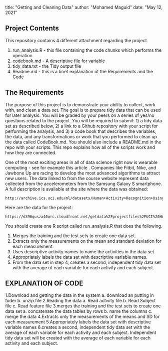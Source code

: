 
title: "Getting and Cleaning Data"
author: "Mohamed Maguid"
date: "May 12, 2021"


Project Contents
-------------------------

This repository contains 4 different attachment regarding the project
1. run_analysis.R - this file containing the code chunks which performs the operation
2. codebook.md - A descriptive file for variable
3. tidy_data.txt - the Tidy output file
4. Readme.md - this is a brief explanation of the Requirements and the Code


The Requirements
---------------------------

The purpose of this project is to demonstrate your ability to collect, work with, and clean a data set. The goal is to prepare tidy data that can be used for later analysis. You will be graded by your peers on a series of yes/no questions related to the project. You will be required to submit: 1) a tidy data set as described below, 2) a link to a Github repository with your script for performing the analysis, and 3) a code book that describes the variables, the data, and any transformations or work that you performed to clean up the data called CodeBook.md. You should also include a README.md in the repo with your scripts. This repo explains how all of the scripts work and how they are connected.

One of the most exciting areas in all of data science right now is wearable computing - see for example this article . Companies like Fitbit, Nike, and Jawbone Up are racing to develop the most advanced algorithms to attract new users. The data linked to from the course website represent data collected from the accelerometers from the Samsung Galaxy S smartphone. A full description is available at the site where the data was obtained:

    http://archive.ics.uci.edu/ml/datasets/Human+Activity+Recognition+Using+Smartphones 

Here are the data for the project:

    https://d396qusza40orc.cloudfront.net/getdata%2Fprojectfiles%2FUCI%20HAR%20Dataset.zip  

You should create one R script called run_analysis.R that does the following. 

1. Merges the training and the test sets to create one data set.
2. Extracts only the measurements on the mean and standard deviation for each measurement. 
3. Uses descriptive activity names to name the activities in the data set
4. Appropriately labels the data set with descriptive variable names. 
5. From the data set in step 4, creates a second, independent tidy data set with the average of each variable for each activity and each subject.


EXPLANATION OF CODE
-------------------------------------

1.Download and getting the data in the system
  a. download an putting in foder
  b. unzip file
2.Reading the data
  a. Read activity file
  b. Read Subject file
  c. Read feature file
3.merges the training and the test sets to create one data set
  a. concatenate the data tables by rows
  b. name the columns
  c. merge the data
4.Extracts only the measurements of the means and SD for each measurement
5.Appropriately labels the data set with descriptive variable names
6.creates a second, independent tidy data set with the average of each variable for each activity and each subject.
Independent tidy data set will be created with the average of each variable for each activity and each subject.


